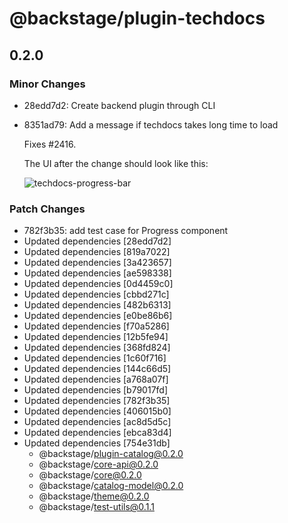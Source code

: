 # @backstage/plugin-techdocs

## 0.2.0
### Minor Changes

- 28edd7d2: Create backend plugin through CLI
- 8351ad79: Add a message if techdocs takes long time to load
  
  Fixes #2416.
  
  The UI after the change should look like this:
  
  ![techdocs-progress-bar](https://user-images.githubusercontent.com/33940798/94189286-296ac980-fec8-11ea-9051-1b3db938d12f.gif)

### Patch Changes

- 782f3b35: add test case for Progress component
- Updated dependencies [28edd7d2]
- Updated dependencies [819a7022]
- Updated dependencies [3a423657]
- Updated dependencies [ae598338]
- Updated dependencies [0d4459c0]
- Updated dependencies [cbbd271c]
- Updated dependencies [482b6313]
- Updated dependencies [e0be86b6]
- Updated dependencies [f70a5286]
- Updated dependencies [12b5fe94]
- Updated dependencies [368fd824]
- Updated dependencies [1c60f716]
- Updated dependencies [144c66d5]
- Updated dependencies [a768a07f]
- Updated dependencies [b79017fd]
- Updated dependencies [782f3b35]
- Updated dependencies [406015b0]
- Updated dependencies [ac8d5d5c]
- Updated dependencies [ebca83d4]
- Updated dependencies [754e31db]
  - @backstage/plugin-catalog@0.2.0
  - @backstage/core-api@0.2.0
  - @backstage/core@0.2.0
  - @backstage/catalog-model@0.2.0
  - @backstage/theme@0.2.0
  - @backstage/test-utils@0.1.1
